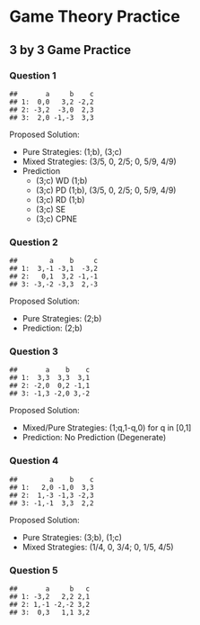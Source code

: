 Game Theory Practice
================

## 3 by 3 Game Practice

### Question 1

    ##       a     b    c
    ## 1:  0,0   3,2 -2,2
    ## 2: -3,2  -3,0  2,3
    ## 3:  2,0 -1,-3  3,3

Proposed Solution:

  - Pure Strategies: (1;b), (3;c)
  - Mixed Strategies: (3/5, 0, 2/5; 0, 5/9, 4/9)
  - Prediction
      - (3;c) WD (1;b)
      - (3;c) PD (1;b), (3/5, 0, 2/5; 0, 5/9, 4/9)
      - (3;c) RD (1;b)
      - (3;c) SE
      - (3;c) CPNE

### Question 2

    ##        a    b     c
    ## 1:  3,-1 -3,1  -3,2
    ## 2:   0,1  3,2 -1,-1
    ## 3: -3,-2 -3,3  2,-3

Proposed Solution:

  - Pure Strategies: (2;b)
  - Prediction: (2;b)

### Question 3

    ##       a    b    c
    ## 1:  3,3  3,3  3,1
    ## 2: -2,0  0,2 -1,1
    ## 3: -1,3 -2,0 3,-2

Proposed Solution:

  - Mixed/Pure Strategies: (1;q,1-q,0) for q in \[0,1\]
  - Prediction: No Prediction (Degenerate)

### Question 4

    ##        a    b    c
    ## 1:   2,0 -1,0  3,3
    ## 2:  1,-3 -1,3 -2,3
    ## 3: -1,-1  3,3  2,2

Proposed Solution:

  - Pure Strategies: (3;b), (1;c)
  - Mixed Strategies: (1/4, 0, 3/4; 0, 1/5, 4/5)

### Question 5

    ##       a     b   c
    ## 1: -3,2   2,2 2,1
    ## 2: 1,-1 -2,-2 3,2
    ## 3:  0,3   1,1 3,2
